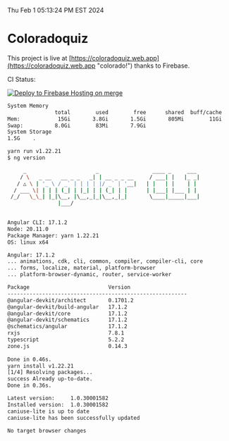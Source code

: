 Thu Feb  1 05:13:24 PM EST 2024

# Coloradoquiz


This project is live at [https://coloradoquiz.web.app](https://coloradoquiz.web.app "colorado!") thanks to Firebase.

CI Status: 

[![Deploy to Firebase Hosting on merge](https://github.com/teamkushal/coloradoquiz/actions/workflows/firebase-hosting-merge.yml/badge.svg)](https://github.com/teamkushal/coloradoquiz/actions/workflows/firebase-hosting-merge.yml)

```bash
System Memory
               total        used        free      shared  buff/cache   available
Mem:            15Gi       3.8Gi       1.5Gi       805Mi        11Gi        11Gi
Swap:          8.0Gi        83Mi       7.9Gi
System Storage
1.5G	.
```
```bash
yarn run v1.22.21
$ ng version

     _                      _                 ____ _     ___
    / \   _ __   __ _ _   _| | __ _ _ __     / ___| |   |_ _|
   / △ \ | '_ \ / _` | | | | |/ _` | '__|   | |   | |    | |
  / ___ \| | | | (_| | |_| | | (_| | |      | |___| |___ | |
 /_/   \_\_| |_|\__, |\__,_|_|\__,_|_|       \____|_____|___|
                |___/
    

Angular CLI: 17.1.2
Node: 20.11.0
Package Manager: yarn 1.22.21
OS: linux x64

Angular: 17.1.2
... animations, cdk, cli, common, compiler, compiler-cli, core
... forms, localize, material, platform-browser
... platform-browser-dynamic, router, service-worker

Package                         Version
---------------------------------------------------------
@angular-devkit/architect       0.1701.2
@angular-devkit/build-angular   17.1.2
@angular-devkit/core            17.1.2
@angular-devkit/schematics      17.1.2
@schematics/angular             17.1.2
rxjs                            7.8.1
typescript                      5.2.2
zone.js                         0.14.3
    
Done in 0.46s.
yarn install v1.22.21
[1/4] Resolving packages...
success Already up-to-date.
Done in 0.36s.
```
```bash
Latest version:     1.0.30001582
Installed version:  1.0.30001582
caniuse-lite is up to date
caniuse-lite has been successfully updated

No target browser changes
```
```bash

